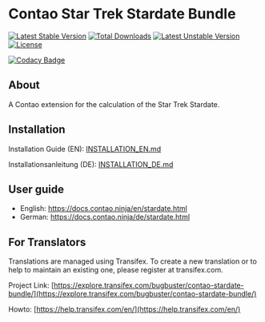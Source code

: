 # Contao Star Trek Stardate Bundle

[![Latest Stable Version](https://poser.pugx.org/bugbuster/contao-stardate-bundle/v/stable.svg)](https://packagist.org/packages/bugbuster/contao-stardate-bundle) [![Total Downloads](https://poser.pugx.org/bugbuster/contao-stardate-bundle/downloads.svg)](https://packagist.org/packages/bugbuster/contao-stardate-bundle) [![Latest Unstable Version](https://poser.pugx.org/bugbuster/contao-stardate-bundle/v/unstable.svg)](https://packagist.org/packages/bugbuster/contao-stardate-bundle) [![License](https://poser.pugx.org/bugbuster/contao-stardate-bundle/license.svg)](https://packagist.org/packages/bugbuster/contao-stardate-bundle)

[![Codacy Badge](https://api.codacy.com/project/badge/Grade/3969336bfb5540918abddbb399e58b7d)](https://www.codacy.com/app/BugBuster1701/contao-stardate-bundle?utm_source=github.com&amp;utm_medium=referral&amp;utm_content=BugBuster1701/contao-stardate-bundle&amp;utm_campaign=Badge_Grade)


## About

A Contao extension for the calculation of the Star Trek Stardate.

## Installation

Installation Guide (EN): [INSTALLATION_EN.md](INSTALLATION_EN.md)

Installationsanleitung (DE): [INSTALLATION_DE.md](INSTALLATION_DE.md)

## User guide

* English: https://docs.contao.ninja/en/stardate.html
* German: https://docs.contao.ninja/de/stardate.html

## For Translators

Translations are managed using Transifex. To create a new translation or to help to maintain an existing one, please register at transifex.com.

Project Link: [https://explore.transifex.com/bugbuster/contao-stardate-bundle/](https://explore.transifex.com/bugbuster/contao-stardate-bundle/)

Howto: [https://help.transifex.com/en/](https://help.transifex.com/en/)


